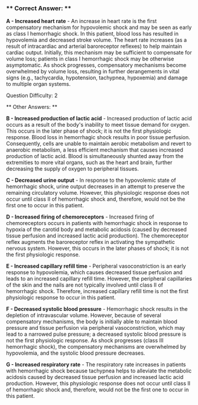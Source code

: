 ### ** Correct Answer: **

**A - Increased heart rate** - An increase in heart rate is the first compensatory mechanism for hypovolemic shock and may be seen as early as class I hemorrhagic shock. In this patient, blood loss has resulted in hypovolemia and decreased stroke volume. The heart rate increases (as a result of intracardiac and arterial baroreceptor reflexes) to help maintain cardiac output. Initially, this mechanism may be sufficient to compensate for volume loss; patients in class I hemorrhagic shock may be otherwise asymptomatic. As shock progresses, compensatory mechanisms become overwhelmed by volume loss, resulting in further derangements in vital signs (e.g., tachycardia, hypotension, tachypnea, hypoxemia) and damage to multiple organ systems.

Question Difficulty: 2

** Other Answers: **

**B - Increased production of lactic acid** - Increased production of lactic acid occurs as a result of the body's inability to meet tissue demand for oxygen. This occurs in the later phase of shock; it is not the first physiologic response. Blood loss in hemorrhagic shock results in poor tissue perfusion. Consequently, cells are unable to maintain aerobic metabolism and revert to anaerobic metabolism, a less efficient mechanism that causes increased production of lactic acid. Blood is simultaneously shunted away from the extremities to more vital organs, such as the heart and brain, further decreasing the supply of oxygen to peripheral tissues.

**C - Decreased urine output** - In response to the hypovolemic state of hemorrhagic shock, urine output decreases in an attempt to preserve the remaining circulatory volume. However, this physiologic response does not occur until class II of hemorrhagic shock and, therefore, would not be the first one to occur in this patient.

**D - Increased firing of chemoreceptors** - Increased firing of chemoreceptors occurs in patients with hemorrhagic shock in response to hypoxia of the carotid body and metabolic acidosis (caused by decreased tissue perfusion and increased lactic acid production). The chemoreceptor reflex augments the baroreceptor reflex in activating the sympathetic nervous system. However, this occurs in the later phases of shock; it is not the first physiologic response.

**E - Increased capillary refill time** - Peripheral vasoconstriction is an early response to hypovolemia, which causes decreased tissue perfusion and leads to an increased capillary refill time. However, the peripheral capillaries of the skin and the nails are not typically involved until class II of hemorrhagic shock. Therefore, increased capillary refill time is not the first physiologic response to occur in this patient.

**F - Decreased systolic blood pressure** - Hemorrhagic shock results in the depletion of intravascular volume. However, because of several compensatory mechanisms, the body is initially able to maintain blood pressure and tissue perfusion via peripheral vasoconstriction, which may lead to a narrowed pulse pressure; a decreased systolic blood pressure is not the first physiologic response. As shock progresses (class III hemorrhagic shock), the compensatory mechanisms are overwhelmed by hypovolemia, and the systolic blood pressure decreases.

**G - Increased respiratory rate** - The respiratory rate increases in patients with hemorrhagic shock because tachypnea helps to alleviate the metabolic acidosis caused by decreased tissue perfusion and increased lactic acid production. However, this physiologic response does not occur until class II of hemorrhagic shock and, therefore, would not be the first one to occur in this patient.

